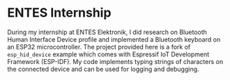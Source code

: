 # ENTES Internship

During my internship at ENTES Elektronik, I did research on Bluetooth Human Interface Device profile and implemented a Bluetooth keyboard on an ESP32 microcontroller. The project provided here is a fork of `esp_hid_device` example which comes with Espressif IoT Development Framework (ESP-IDF). My code implements typing strings of characters on the connected device and can be used for logging and debugging. 